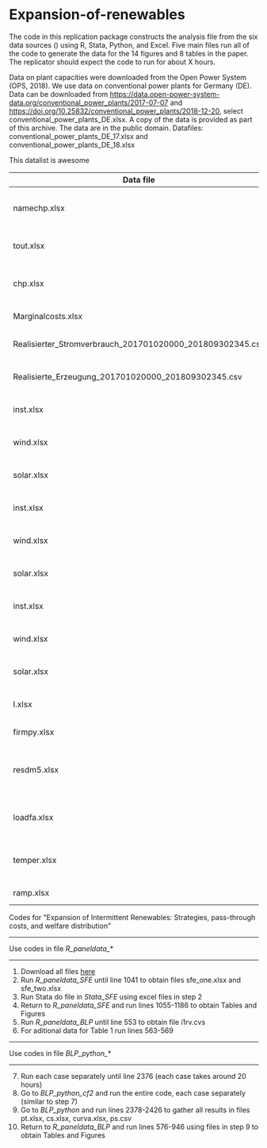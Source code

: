 # Expansion-of-renewables
The code in this replication package constructs the analysis file from the six data sources () using R, Stata, Python, and Excel. Five main files run all of the code to generate the data for the 14 figures and 8 tables in the paper. The replicator should expect the code to run for about X hours.

Data on plant capacities were downloaded from the Open Power System (OPS, 2018). We use data on conventional power plants for Germany (DE). Data can be downloaded from https://data.open-power-system-data.org/conventional_power_plants/2017-07-07 and https://doi.org/10.25832/conventional_power_plants/2018-12-20, select conventional_power_plants_DE.xlsx. A copy of the data is provided as part of this archive. The data are in the public domain.
Datafiles: conventional_power_plants_DE_17.xlsx and conventional_power_plants_DE_18.xlsx





This datalist is awesome 

| Data file                                                  | Source                                         |  Notes|  Provided                     |
| ---------------------------------------------------------- |------------------------------------------------| ------| ----------------------------- |
| namechp.xlsx                                               |- plant capacitites                             | Combines data from OPP and ENTSO-E    |                   |
| tout.xlsx                                                  |- outage ENTSOE of all plants                   |       |                   |
| chp.xlsx                                                   |- chp data consumption and probabilities        |       |                   |
| Marginalcosts.xlsx                                         |- fuel and Co2 costs                            |       |                   |
| Realisierter_Stromverbrauch_201701020000_201809302345.csv  |- Actual electricity demand                     |       |                   |
| Realisierte_Erzeugung_201701020000_201809302345.csv        |- Actual electricity production                 |       |                   |
| inst.xlsx                                                  |- prices of electricity, coal, gas, oil         |       |                   |
| wind.xlsx                                                  |- Hourly wind data per plant                    |       |                   |
| solar.xlsx                                                 |- Hourly wind data per plant                    |       |                   |
| inst.xlsx                                                  |- prices of electricity, coal, gas, oil         |       |                   |
| wind.xlsx                                                  |- Hourly wind data per plant                    |       |                   |
| solar.xlsx                                                 |- Hourly wind data per plant                    |       |                   |
| inst.xlsx                                                  |- prices of electricity, coal, gas, oil         |       |                   |
| wind.xlsx                                                  |- Hourly wind data per plant                    |       |                   |
| solar.xlsx                                                 |- Hourly wind data per plant                    |       |                   |
| I.xlsx                                                     |- Electricity prod per plant                    |       |                   |
| firmpy.xlsx                                                |- firms and plants match                        |       |                   |
| resdm5.xlsx                                                | - Electricity prod per tech, demand, renewables|       |                   |
| loadfa.xlsx                                                |- load factors as actual prod in hour           |       |                   |
| temper.xlsx                                                |- temperatures per plant location               |       |                   |
| ramp.xlsx                                                  |- Ramping costs                                 |       |                   |



Codes for "Expansion of Intermittent Renewables: Strategies, pass-through costs, and welfare distribution"

**************************************************************************************
Use codes in file *R_paneldata_**
**************************************************************************************
1. Download all files [here](https://mega.nz/folder/eckSFQYK#smoBcJIp-vna-XvnHdCZQg)
2. Run *R_paneldata_SFE* until line 1041 to obtain files sfe_one.xlsx and sfe_two.xlsx
3. Run Stata do file in *Stata_SFE* using excel files in step 2
4. Return to *R_paneldata_SFE* and run lines 1055-1186 to obtain Tables and Figures
5. Run *R_paneldata_BLP* until line 553 to obtain file i1rv.cvs
6. For aditional data for Table 1 run lines 563-569

**************************************************************************************
Use codes in file *BLP_python_**
**************************************************************************************
7. Run each case separately until line 2376 (each case takes around 20 hours)
8. Go to *BLP_python_cf2* and run the entire code, each case separately (similar to step 7)
9. Go to *BLP_python* and run lines 2378-2426 to gather all results in files pt.xlsx, cs.xlsx, curva.xlsx, ps.csv
10. Return to *R_paneldata_BLP* and run lines 576-946 using files in step 9 to obtain Tables and Figures

